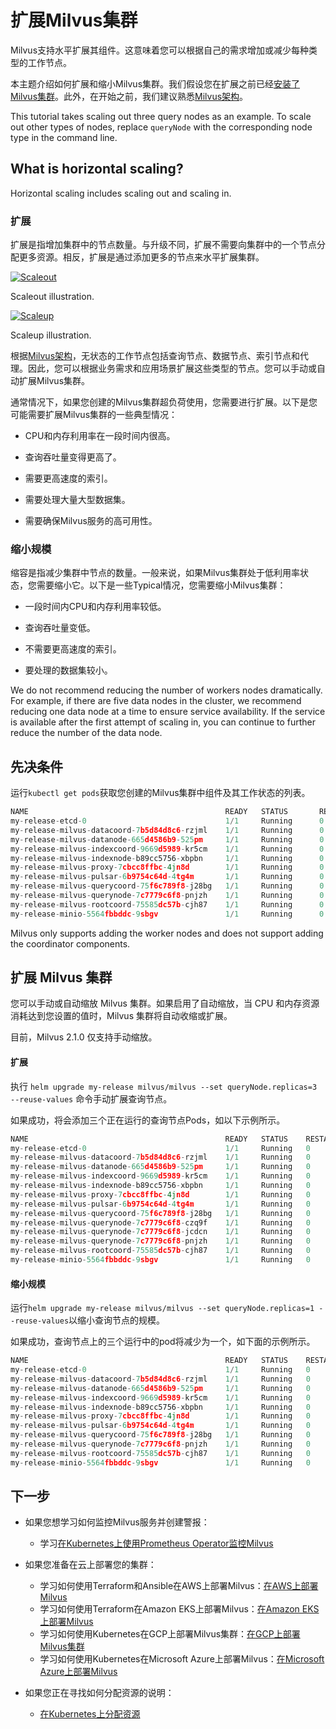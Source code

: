 扩展Milvus集群
==========

Milvus支持水平扩展其组件。这意味着您可以根据自己的需求增加或减少每种类型的工作节点。

本主题介绍如何扩展和缩小Milvus集群。我们假设您在扩展之前已经[安装了Milvus集群](install_cluster-helm.md)。此外，在开始之前，我们建议熟悉[Milvus架构](architecture_overview.md)。

This tutorial takes scaling out three query nodes as an example. To scale out other types of nodes, replace `queryNode` with the corresponding node type in the command line.

What is horizontal scaling?
---------------------------

Horizontal scaling includes scaling out and scaling in.

### 扩展

扩展是指增加集群中的节点数量。与升级不同，扩展不需要向集群中的一个节点分配更多资源。相反，扩展是通过添加更多的节点来水平扩展集群。

[![Scaleout](https://milvus.io/static/174b88b9a22b805739fa08c6961ca56f/0a251/scale_out.jpg "Scaleout illustration.")](https://milvus.io/static/174b88b9a22b805739fa08c6961ca56f/09f71/scale_out.jpg)

Scaleout illustration.

[![Scaleup](https://milvus.io/static/d34823881de95423e1eb82d593b49ab2/0a251/scale_up.jpg "Scaleup illustration.")](https://milvus.io/static/d34823881de95423e1eb82d593b49ab2/09f71/scale_up.jpg)

Scaleup illustration.

根据[Milvus架构](architecture_overview.md)，无状态的工作节点包括查询节点、数据节点、索引节点和代理。因此，您可以根据业务需求和应用场景扩展这些类型的节点。您可以手动或自动扩展Milvus集群。

通常情况下，如果您创建的Milvus集群超负荷使用，您需要进行扩展。以下是您可能需要扩展Milvus集群的一些典型情况：

* CPU和内存利用率在一段时间内很高。

* 查询吞吐量变得更高了。

* 需要更高速度的索引。

* 需要处理大量大型数据集。

* 需要确保Milvus服务的高可用性。

### 缩小规模

缩容是指减少集群中节点的数量。一般来说，如果Milvus集群处于低利用率状态，您需要缩小它。以下是一些Typical情况，您需要缩小Milvus集群：

* 一段时间内CPU和内存利用率较低。

* 查询吞吐量变低。

* 不需要更高速度的索引。

* 要处理的数据集较小。

We do not recommend reducing the number of workers nodes dramatically. For example, if there are five data nodes in the cluster, we recommend reducing one data node at a time to ensure service availability. If the service is available after the first attempt of scaling in, you can continue to further reduce the number of the data node.

先决条件
----

运行`kubectl get pods`获取您创建的Milvus集群中组件及其工作状态的列表。

```python
NAME                                            READY   STATUS       RESTARTS   AGE
my-release-etcd-0                               1/1     Running      0          1m
my-release-milvus-datacoord-7b5d84d8c6-rzjml    1/1     Running      0          1m
my-release-milvus-datanode-665d4586b9-525pm     1/1     Running      0          1m
my-release-milvus-indexcoord-9669d5989-kr5cm    1/1     Running      0          1m
my-release-milvus-indexnode-b89cc5756-xbpbn     1/1     Running      0          1m
my-release-milvus-proxy-7cbcc8ffbc-4jn8d        1/1     Running      0          1m
my-release-milvus-pulsar-6b9754c64d-4tg4m       1/1     Running      0          1m
my-release-milvus-querycoord-75f6c789f8-j28bg   1/1     Running      0          1m
my-release-milvus-querynode-7c7779c6f8-pnjzh    1/1     Running      0          1m
my-release-milvus-rootcoord-75585dc57b-cjh87    1/1     Running      0          1m
my-release-minio-5564fbbddc-9sbgv               1/1     Running      0          1m 

```

Milvus only supports adding the worker nodes and does not support adding the coordinator components.

扩展 Milvus 集群
------------

您可以手动或自动缩放 Milvus 集群。如果启用了自动缩放，当 CPU 和内存资源消耗达到您设置的值时，Milvus 集群将自动收缩或扩展。

目前，Milvus 2.1.0 仅支持手动缩放。

#### 扩展

执行 `helm upgrade my-release milvus/milvus --set queryNode.replicas=3 --reuse-values` 命令手动扩展查询节点。

如果成功，将会添加三个正在运行的查询节点Pods，如以下示例所示。

```python
NAME                                            READY   STATUS    RESTARTS   AGE
my-release-etcd-0                               1/1     Running   0          2m
my-release-milvus-datacoord-7b5d84d8c6-rzjml    1/1     Running   0          2m
my-release-milvus-datanode-665d4586b9-525pm     1/1     Running   0          2m
my-release-milvus-indexcoord-9669d5989-kr5cm    1/1     Running   0          2m
my-release-milvus-indexnode-b89cc5756-xbpbn     1/1     Running   0          2m
my-release-milvus-proxy-7cbcc8ffbc-4jn8d        1/1     Running   0          2m
my-release-milvus-pulsar-6b9754c64d-4tg4m       1/1     Running   0          2m
my-release-milvus-querycoord-75f6c789f8-j28bg   1/1     Running   0          2m
my-release-milvus-querynode-7c7779c6f8-czq9f    1/1     Running   0          5s
my-release-milvus-querynode-7c7779c6f8-jcdcn    1/1     Running   0          5s
my-release-milvus-querynode-7c7779c6f8-pnjzh    1/1     Running   0          2m
my-release-milvus-rootcoord-75585dc57b-cjh87    1/1     Running   0          2m
my-release-minio-5564fbbddc-9sbgv               1/1     Running   0          2m

```

#### 缩小规模

运行`helm upgrade my-release milvus/milvus --set queryNode.replicas=1 --reuse-values`以缩小查询节点的规模。

如果成功，查询节点上的三个运行中的pod将减少为一个，如下面的示例所示。

```python
NAME                                            READY   STATUS    RESTARTS   AGE
my-release-etcd-0                               1/1     Running   0          2m
my-release-milvus-datacoord-7b5d84d8c6-rzjml    1/1     Running   0          2m
my-release-milvus-datanode-665d4586b9-525pm     1/1     Running   0          2m
my-release-milvus-indexcoord-9669d5989-kr5cm    1/1     Running   0          2m
my-release-milvus-indexnode-b89cc5756-xbpbn     1/1     Running   0          2m
my-release-milvus-proxy-7cbcc8ffbc-4jn8d        1/1     Running   0          2m
my-release-milvus-pulsar-6b9754c64d-4tg4m       1/1     Running   0          2m
my-release-milvus-querycoord-75f6c789f8-j28bg   1/1     Running   0          2m
my-release-milvus-querynode-7c7779c6f8-pnjzh    1/1     Running   0          2m
my-release-milvus-rootcoord-75585dc57b-cjh87    1/1     Running   0          2m
my-release-minio-5564fbbddc-9sbgv               1/1     Running   0          2m

```

下一步
---

* 如果您想学习如何监控Milvus服务并创建警报：

	+ 学习[在Kubernetes上使用Prometheus Operator监控Milvus](monitor.md)

* 如果您准备在云上部署您的集群：

	+ 学习如何使用Terraform和Ansible在AWS上部署Milvus：[在AWS上部署Milvus](aws.md)
	+ 学习如何使用Terraform在Amazon EKS上部署Milvus：[在Amazon EKS上部署Milvus](eks.md)
	+ 学习如何使用Kubernetes在GCP上部署Milvus集群：[在GCP上部署Milvus集群](gcp.md)
	+ 学习如何使用Kubernetes在Microsoft Azure上部署Milvus：[在Microsoft Azure上部署Milvus](azure.md)

* 如果您正在寻找如何分配资源的说明：

	+ [在Kubernetes上分配资源](allocate.md#standalone)
